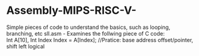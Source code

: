 # Assembly-MIPS-RISC-V-
Simple pieces of code to understand the basics, such as looping, branching, etc
sll.asm - Examines the follwing piece of C code: <br/>
Int A[10], Int Index
Index = A[Index];
//Pratice: base address offset/pointer, shift left logical
